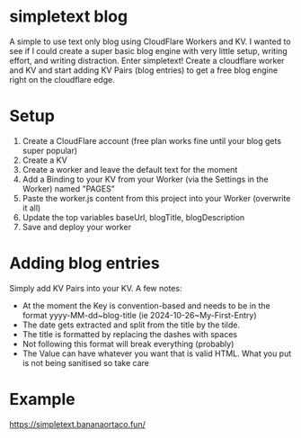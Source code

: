 # simpletext blog
A simple to use text only blog using CloudFlare Workers and KV. I wanted to see if I could create a super basic blog engine with very little setup, writing effort, and writing distraction. Enter simpletext! Create a cloudflare worker and KV and start adding KV Pairs (blog entries) to get a free blog engine right on the cloudflare edge.

# Setup
1. Create a CloudFlare account (free plan works fine until your blog gets super popular)
2. Create a KV
3. Create a worker and leave the default text for the moment
4. Add a Binding to your KV from your Worker (via the Settings in the Worker) named "PAGES"
5. Paste the worker.js content from this project into your Worker (overwrite it all)
6. Update the top variables baseUrl, blogTitle, blogDescription
7. Save and deploy your worker

# Adding blog entries
Simply add KV Pairs into your KV. A few notes:
- At the moment the Key is convention-based and needs to be in the format yyyy-MM-dd~blog-title (ie 2024-10-26~My-First-Entry)
- The date gets extracted and split from the title by the tilde.
- The title is formatted by replacing the dashes with spaces
- Not following this format will break everything (probably)
- The Value can have whatever you want that is valid HTML. What you put is not being sanitised so take care

# Example
https://simpletext.bananaortaco.fun/
